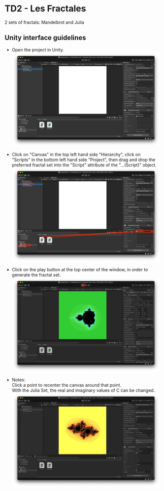 # TD2 - Les Fractales

2 sets of fractals: Mandelbrot and Julia

## Unity interface guidelines

- Open the project in Unity.
![](/2_Mandelbrot_Set/ReadMeImages/1_open_project.png)

- Click on "Canvas" in the top left hand side "Hierarchy", click on "Scripts" in the bottom left hand side "Project", then drag and drop the preferred fractal set into the "Script" attribute of the "...(Script)" object.
![](/2_Mandelbrot_Set/ReadMeImages/2_choose_script.png)

- Click on the play button at the top center of the window, in order to generate the fractal set.
![](/2_Mandelbrot_Set/ReadMeImages/3_play.png)

- Notes:  
Click a point to recenter the canvas around that point.  
With the Julia Set, the real and imaginary values of C can be changed.
![](/2_Mandelbrot_Set/ReadMeImages/4_play_julia.png)
